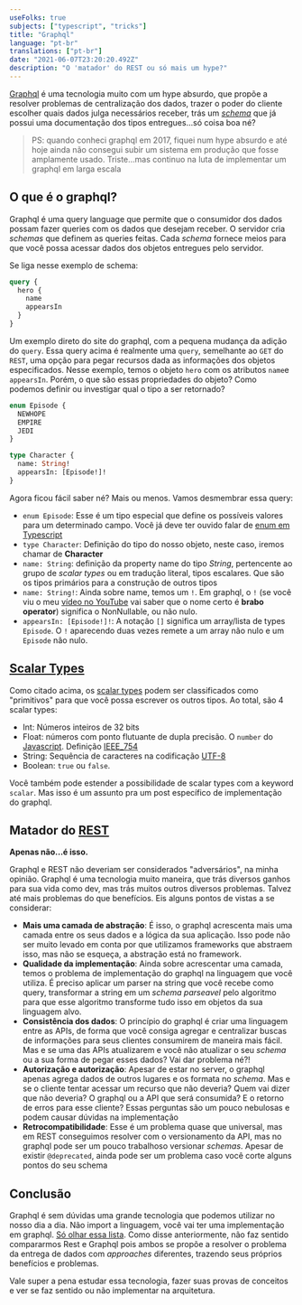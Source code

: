 ```yaml
---
useFolks: true
subjects: ["typescript", "tricks"]
title: "Graphql"
language: "pt-br"
translations: ["pt-br"]
date: "2021-06-07T23:20:20.492Z"
description: "O 'matador' do REST ou só mais um hype?"
---
```


[Graphql](https://graphql.org/) é uma tecnologia muito com um hype absurdo, que propõe a resolver problemas de centralização dos dados, trazer o poder do cliente escolher quais dados julga necessários receber, trás um [_schema_](https://graphql.org/learn/schema/) que já possui uma documentação dos tipos entregues...só coisa boa né?

> PS: quando conheci graphql em 2017, fiquei num hype absurdo e até hoje ainda não consegui subir um sistema em produção que fosse amplamente usado. Triste...mas continuo na luta de implementar um graphql em larga escala

## O que é o graphql?

Graphql é uma query language que permite que o consumidor dos dados possam fazer queries com os dados que desejam receber. O servidor cria _schemas_ que definem as queries feitas. Cada _schema_ fornece meios para que você possa acessar dados dos objetos entregues pelo servidor.

Se liga nesse exemplo de schema:

```graphql
query {
  hero {
    name
    appearsIn
  }
}
```

Um exemplo direto do site do graphql, com a pequena mudança da adição do `query`. Essa query acima é realmente uma `query`, semelhante ao `GET` do `REST`, uma opção para pegar recursos dada as informações dos objetos especificados. Nesse exemplo, temos o objeto `hero` com os atributos `name`e `appearsIn`. Porém, o que são essas propriedades do objeto? Como podemos definir ou investigar qual o tipo a ser retornado?

```graphql
enum Episode {
  NEWHOPE
  EMPIRE
  JEDI
}

type Character {
  name: String!
  appearsIn: [Episode!]!
}
```

Agora ficou fácil saber né? Mais ou menos. Vamos desmembrar essa query:

- `enum Episode`: Esse é um tipo especial que define os possíveis valores para um determinado campo. Você já deve ter ouvido falar de [enum em Typescript](https://www.typescriptlang.org/docs/handbook/enums.html)
- `type Character`: Definição do tipo do nosso objeto, neste caso, iremos chamar de **Character**
- `name: String`: definição da property name do tipo _String_, pertencente ao grupo de _scalar types_ ou em tradução literal, tipos escalares. Que são os tipos primários para a construção de outros tipos
- `name: String!`: Ainda sobre name, temos um `!`. Em graphql, o `!` (se você viu o meu [vídeo no YouTube](https://www.youtube.com/watch?v=EUJ5vWBT2iA&) vai saber que o nome certo é **brabo operator**) significa o NonNullable, ou não nulo.
- `appearsIn: [Episode!]!`: A notação `[]` significa um array/lista de types `Episode`. O `!` aparecendo duas vezes remete a um array não nulo e um `Episode` não nulo.

## [Scalar Types](https://graphql.org/learn/schema/#scalar-types)

Como citado acima, os [scalar types](https://graphql.org/learn/schema/#scalar-types) podem ser classificados como "primitivos" para que você possa escrever os outros tipos. Ao total, são 4 scalar types:

- Int: Números inteiros de 32 bits
- Float: números com ponto flutuante de dupla precisão. O `number` do [Javascript](https://www.w3schools.com/js/js_numbers.asp). Definição [IEEE_754](https://en.wikipedia.org/wiki/IEEE_754)
- String: Sequência de caracteres na codificação [UTF-8](https://datatracker.ietf.org/doc/html/rfc3629)
- Boolean: `true` ou `false`.

Você também pode estender a possibilidade de scalar types com a keyword `scalar`. Mas isso é um assunto pra um post específico de implementação do graphql.

## Matador do [REST](https://en.wikipedia.org/wiki/Representational_state_transfer)

**Apenas não...é isso.**

Graphql e REST não deveriam ser considerados "adversários", na minha opinião. Graphql é uma tecnologia muito maneira, que trás diversos ganhos para sua vida como dev, mas trás muitos outros diversos problemas. Talvez até mais problemas do que benefícios. Eis alguns pontos de vistas a se considerar:

- **Mais uma camada de abstração**: É isso, o graphql acrescenta mais uma camada entre os seus dados e a lógica da sua aplicação. Isso pode não ser muito levado em conta por que utilizamos frameworks que abstraem isso, mas não se esqueça, a abstração está no framework.
- **Qualidade da implementação**: Ainda sobre acrescentar uma camada, temos o problema de implementação do graphql na linguagem que você utiliza. É preciso aplicar um parser na string que você recebe como query, transformar a string em um *schema parseavel* pelo algoritmo para que esse algoritmo transforme tudo isso em objetos da sua linguagem alvo.
- **Consistência dos dados**: O princípio do graphql é criar uma linguagem entre as APIs, de forma que você consiga agregar e centralizar buscas de informações para seus clientes consumirem de maneira mais fácil. Mas e se uma das APIs atualizarem e você não atualizar o seu *schema* ou a sua forma de pegar esses dados? Vai dar problema né?!
- **Autorização e autorização**: Apesar de estar no server, o graphql apenas agrega dados de outros lugares e os formata no *schema*. Mas e se o cliente tentar acessar um recurso que não deveria? Quem vai dizer que não deveria? O graphql ou a API que será consumida? E o retorno de erros para esse cliente? Essas perguntas são um pouco nebulosas e podem causar dúvidas na implementação
- **Retrocompatibilidade**: Esse é um problema quase que universal, mas em REST conseguimos resolver com o versionamento da API, mas no graphql pode ser um pouco trabalhoso versionar *schemas*. Apesar de existir `@deprecated`, ainda pode ser um problema caso você corte alguns pontos do seu schema

## Conclusão

Graphql é sem dúvidas uma grande tecnologia que podemos utilizar no nosso dia a dia. Não import a linguagem, você vai ter uma implementação em graphql. [Só olhar essa lista](https://graphql.org/code/). Como disse anteriormente, não faz sentido compararmos Rest e Graphql pois ambos se propõe a resolver o problema da entrega de dados com *approaches* diferentes, trazendo seus próprios benefícios e problemas.

Vale super a pena estudar essa tecnologia, fazer suas provas de conceitos e ver se faz sentido ou não implementar na arquitetura. 
